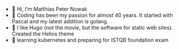 - 👋 Hi, I’m Matthias Peter Nowak
- 👀 Coding has been my passion for almost 40 years. It started with Pascal and my latest addition is golang.
- 🌱 I like Hugo (not the movie, but the software for static web sites). Created the Helios theme
- 📖 learning kubernetes and preparing for ISTQB foundation exam 
